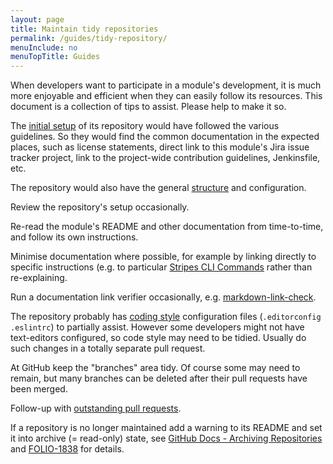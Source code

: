 ```yaml
---
layout: page
title: Maintain tidy repositories
permalink: /guides/tidy-repository/
menuInclude: no
menuTopTitle: Guides
---
```


When developers want to participate in a module's development, it is much more enjoyable and efficient when they can easily follow its resources.
This document is a collection of tips to assist.
Please help to make it so.

The [initial setup](/guidelines/create-new-repo/) of its repository would have followed the various guidelines. So they would find the common documentation in the expected places, such as license statements, direct link to this module's Jira issue tracker project, link to the project-wide contribution guidelines, Jenkinsfile, etc.

The repository would also have the general [structure](/guides/commence-a-module/) and configuration.

Review the repository's setup occasionally.

Re-read the module's README and other documentation from time-to-time, and follow its own instructions.

Minimise documentation where possible, for example by linking directly to specific instructions (e.g. to particular [Stripes CLI Commands](https://github.com/folio-org/stripes-cli/blob/master/doc/commands.md) rather than re-explaining.

Run a documentation link verifier occasionally, e.g. [markdown-link-check](https://github.com/tcort/markdown-link-check).

The repository probably has [coding style](/guidelines/contributing/#coding-style) configuration files (`.editorconfig` `.eslintrc`) to partially assist. However some developers might not have text-editors configured, so code style may need to be tidied.
Usually do such changes in a totally separate pull request.

At GitHub keep the "branches" area tidy. Of course some may need to remain, but many branches can be deleted after their pull requests have been merged.

Follow-up with [outstanding pull requests](/search-other/#github).

If a repository is no longer maintained add a warning to its README and set it into archive (= read-only) state, see [GitHub Docs - Archiving Repositories](https://docs.github.com/en/repositories/archiving-a-github-repository/archiving-repositories) and [FOLIO-1838](https://issues.folio.org/browse/FOLIO-1838) for details.
